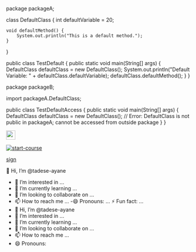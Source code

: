 package packageA;

class DefaultClass {
    int defaultVariable = 20;

    void defaultMethod() {
        System.out.println("This is a default method.");
    }
}

public class TestDefault {
    public static void main(String[] args) {
        DefaultClass defaultClass = new DefaultClass();
        System.out.println("Default Variable: " + defaultClass.defaultVariable);
        defaultClass.defaultMethod();
    }
}

package packageB;

import packageA.DefaultClass;

public class TestDefaultAccess {
    public static void main(String[] args) {
        DefaultClass defaultClass = new DefaultClass(); // Error: DefaultClass is not public in packageA; cannot be accessed from outside package
    }
}

  <a id="copy-exercise" href="https://github.com/new?template_owner=skills&template_name=introduction-to-github&owner=%40me&name=skills-introduction-to-github&description=Exercise:+Introduction+to+GitHub&visibility=public">
      <img src="https://img.shields.io/badge/📠_Copy_Exercise-008000" height="25pt"/>
   </a>

   [![start-course](https://user-images.githubusercontent.com/1221423/235727646-4a590299-ffe5-480d-8cd5-8194ea184546.svg)](https://github.com/new?template_owner=skills&template_name=github-pages&owner=%40me&name=skills-github-pages&description=My+clone+repository&visibility=public)


[sign](https://www.w3schools.com/howto/tryit.asp?filename=tryhow_css_register_form)

👋 Hi, I’m @tadese-ayane
- 👀 I’m interested in ...
- 🌱 I’m currently learning ...
- 💞️ I’m looking to collaborate on ...
- 📫 How to reach me ...
-😄 Pronouns: ...
⚡ Fun fact: ...
- 👋 Hi, I’m @tadese-ayane
- 👀 I’m interested in ...
- 🌱 I’m currently learning ...
- 💞️ I’m looking to collaborate on ...
- 📫 How to reach me ...
- 😄 Pronouns: 
